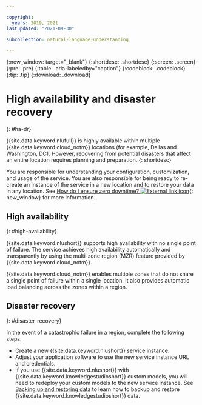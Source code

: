 ```yaml
---

copyright:
  years: 2019, 2021
lastupdated: "2021-09-30"

subcollection: natural-language-understanding

---
```


{:new_window: target="_blank"}
{:shortdesc: .shortdesc}
{:screen: .screen}
{:pre: .pre}
{:table: .aria-labeledby="caption"}
{:codeblock: .codeblock}
{:tip: .tip}
{:download: .download}

# High availability and disaster recovery
{: #ha-dr}

{{site.data.keyword.nlufull}} is highly available within multiple {{site.data.keyword.cloud_notm}} locations (for example, Dallas and Washington, DC). However, recovering from potential disasters that affect an entire location requires planning and preparation.
{: shortdesc}

You are responsible for understanding your configuration, customization, and usage of the service. You are also responsible for being ready to re-create an instance of the service in a new location and to restore your data in any location. See [How do I ensure zero downtime? ![External link icon](../../icons/launch-glyph.svg "External link icon")](/docs/overview?topic=overview-zero-downtime#zero-downtime){: new_window} for more information.

## High availability
{: #high-availability}

{{site.data.keyword.nlushort}} supports high availability with no single point of failure. The service achieves high availability automatically and transparently by using the multi-zone region (MZR) feature provided by {{site.data.keyword.cloud_notm}}.

{{site.data.keyword.cloud_notm}} enables multiple zones that do not share a single point of failure within a single location. It also provides automatic load balancing across the zones within a region.

## Disaster recovery
{: #disaster-recovery}

In the event of a catastrophic failure in a region, complete the following steps.

- Create a new {{site.data.keyword.nlushort}} service instance.
- Adjust your application software to use the new service instance URL and credentials.
- If you use {{site.data.keyword.nlushort}} with {{site.data.keyword.knowledgestudioshort}} custom models, you will need to redeploy your custom models to the new service instance. See [Backing up and restoring data](/docs/watson-knowledge-studio?topic=watson-knowledge-studio-backup-restore#restoremodels) to learn how to backup and restore {{site.data.keyword.knowledgestudioshort}} data. 
